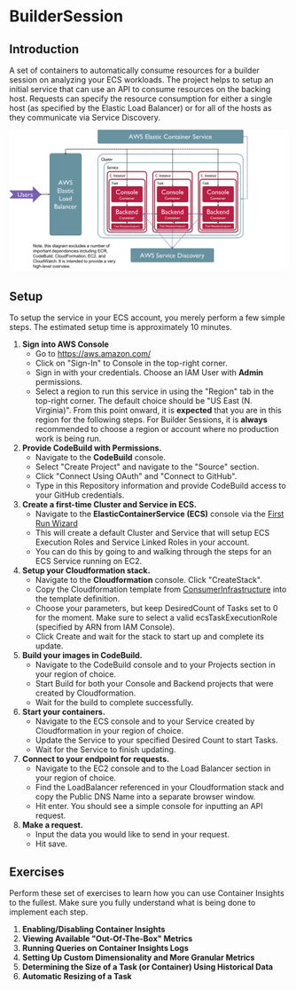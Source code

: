 # BuilderSession
## Introduction
A set of containers to automatically consume resources for a builder session on analyzing your ECS workloads. The project helps to setup an initial service that can use an API to consume resources on the backing host. Requests can specify the resource consumption for either a single host (as specified by the Elastic Load Balancer) or for all of the hosts as they communicate via Service Discovery.

![Alt text](Architecture.png "High-Level Setup of ConsumerService")

## Setup
To setup the service in your ECS account, you merely perform a few simple steps. The estimated setup time is approximately 10 minutes.

1. **Sign into AWS Console**
    * Go to https://aws.amazon.com/
    * Click on "Sign-In" to Console in the top-right corner.
    * Sign in with your credentials. Choose an IAM User with **Admin** permissions.
    * Select a region to run this service in using the "Region" tab in the top-right corner. The default choice should be "US       East (N. Virginia)". From this point onward, it is **expected** that you are in this region for the following steps.           For Builder Sessions, it is **always** recommended to choose a region or account where no production work is being
      run.
2. **Provide CodeBuild with Permissions.**
    * Navigate to the **CodeBuild** console.
    * Select "Create Project" and navigate to the "Source" section.
    * Click "Connect Using OAuth" and "Connect to GitHub".
    * Type in this Repository information and provide CodeBuild access to your GitHub credentials.
3. **Create a first-time Cluster and Service in ECS.**
    * Navigate to the **ElasticContainerService (ECS)** console via the [First Run Wizard](https://console.aws.amazon.com/ecs/home#/firstRun)
    * This will create a default Cluster and Service that will setup ECS Execution Roles and Service Linked Roles in your           account.
    * You can do this by going to  and walking through the steps for an ECS Service running on EC2.
2. **Setup your Cloudformation stack.**
    * Navigate to the **Cloudformation** console. Click "CreateStack".
    * Copy the Cloudformation template from [ConsumerInfrastructure](https://github.com/guitar80ep/BuilderSession/blob/master/ConsumerInfrastructure/src/main/resources/CfnService.yaml) into the template definition.
    * Choose your parameters, but keep DesiredCount of Tasks set to 0 for the moment. Make sure to select a valid ecsTaskExecutionRole (specified by ARN from IAM Console).
    * Click Create and wait for the stack to start up and complete its update.
3. **Build your images in CodeBuild.**
    * Navigate to the CodeBuild console and to your Projects section in your region of choice.
    * Start Build for both your Console and Backend projects that were created by Cloudformation.
    * Wait for the build to complete successfully.
4. **Start your containers.**
    * Navigate to the ECS console and to your Service created by Cloudformation in your region of choice.
    * Update the Service to your specified Desired Count to start Tasks.
    * Wait for the Service to finish updating.
5. **Connect to your endpoint for requests.**
    * Navigate to the EC2 console and to the Load Balancer section in your region of choice.
    * Find the LoadBalancer referenced in your Cloudformation stack and copy the Public DNS Name into a separate browser window.
    * Hit enter. You should see a simple console for inputting an API request.
6. **Make a request.**
    * Input the data you would like to send in your request.
    * Hit save.
    
    
## Exercises
Perform these set of exercises to learn how you can use Container Insights to the fullest. Make sure you fully understand what is being done to implement each step.

1. **Enabling/Disabling Container Insights**
2. **Viewing Available "Out-Of-The-Box" Metrics**
3. **Running Queries on Container Insights Logs**
4. **Setting Up Custom Dimensionality and More Granular Metrics**
5. **Determining the Size of a Task (or Container) Using Historical Data**
6. **Automatic Resizing of a Task**
